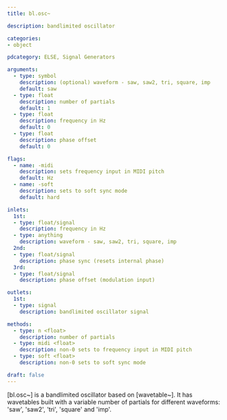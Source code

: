 ```yaml
---
title: bl.osc~

description: bandlimited oscillator

categories:
- object

pdcategory: ELSE, Signal Generators

arguments:
  - type: symbol
    description: (optional) waveform - saw, saw2, tri, square, imp
    default: saw
  - type: float
    description: number of partials
    default: 1
  - type: float
    description: frequency in Hz
    default: 0
  - type: float
    description: phase offset
    default: 0

flags:
  - name: -midi
    description: sets frequency input in MIDI pitch
    default: Hz
  - name: -soft
    description: sets to soft sync mode
    default: hard

inlets:
  1st:
  - type: float/signal
    description: frequency in Hz
  - type: anything
    description: waveform - saw, saw2, tri, square, imp
  2nd:
  - type: float/signal
    description: phase sync (resets internal phase)
  3rd:
  - type: float/signal
    description: phase offset (modulation input)

outlets:
  1st:
  - type: signal
    description: bandlimited oscillator signal

methods:
  - type: n <float>
    description: number of partials
  - type: midi <float>
    description: non-0 sets to frequency input in MIDI pitch
  - type: soft <float>
    description: non-0 sets to soft sync mode

draft: false
---
```


[bl.osc~] is a bandlimited oscillator based on [wavetable~]. It has wavetables built with a variable number of partials for different waveforms: 'saw', 'saw2', 'tri', 'square' and 'imp'.
